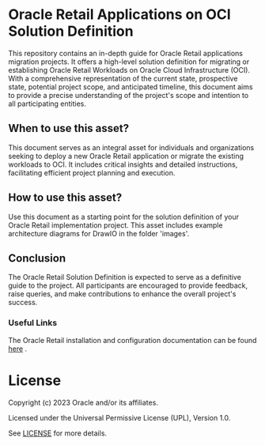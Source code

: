 # Oracle Retail Applications on OCI Solution Definition

This repository contains an in-depth guide for Oracle Retail applications migration projects. It offers a high-level solution definition for migrating or establishing Oracle Retail Workloads on Oracle Cloud Infrastructure (OCI). With a comprehensive representation of the current state, prospective state, potential project scope, and anticipated timeline, this document aims to provide a precise understanding of the project's scope and intention to all participating entities.

## When to use this asset?

This document serves as an integral asset for individuals and organizations seeking to deploy a new Oracle Retail application or migrate the existing workloads to OCI. It includes critical insights and detailed instructions, facilitating efficient project planning and execution.

## How to use this asset?

Use this document as a starting point for the solution definition of your Oracle Retail implementation project. This asset includes example architecture diagrams for DrawIO in the folder 'images'.

## Conclusion

The Oracle Retail Solution Definition is expected to serve as a definitive guide to the project. All participants are encouraged to provide feedback, raise queries, and make contributions to enhance the overall project's success.

### Useful Links
The Oracle Retail installation and configuration documentation can be found [here](https://docs.oracle.com/en/industries/retail/onpremapps.html) .

# License

Copyright (c) 2023 Oracle and/or its affiliates.

Licensed under the Universal Permissive License (UPL), Version 1.0.

See [LICENSE](LICENSE) for more details.
